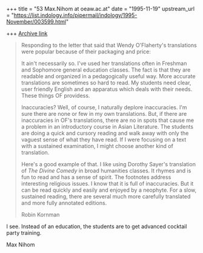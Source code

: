 +++
title = "53 Max.Nihom at oeaw.ac.at"
date = "1995-11-19"
upstream_url = "https://list.indology.info/pipermail/indology/1995-November/003599.html"

+++
[Archive link](https://list.indology.info/pipermail/indology/1995-November/003599.html)

>Responding to the letter that said that Wendy O'Flaherty's translations were
>popular because of their packaging and price:  
>
>It ain't necessarily so. I've used her translations often in Freshman and
>Sophomore general education classes. The fact is that they are readable and
>organized in a pedagogically useful way. More accurate translations are
>sometimes so hard to read. My students need clear, user friendly English and
>an apparatus which deals with their needs. These things OF providess.
>
>Inaccuracies? Well, of course, I naturally deplore inaccuracies. I'm sure
>there are none or few in my own translations. But, if there are inaccuracies
>in OF's translations, there are no in spots that cause me a problem in an
>introductory course in Asian Literature. The students are doing a quick and
>cursory reading and walk away with only the vaguest sense of what they have
>read. If I were focusing on a text with a sustained examination, I might
>choose another kind of translation. 
>
>Here's a good example of that. I like using Dorothy Sayer's translation of
>_The Divine Comedy_ in broad humanities classes. It rhymes and is fun to
>read and has a sense of spirit. The footnotes address interesting religious
>issues. I know that it is full of inaccuracies. But it can be read quickly
>and easily and enjoyed by a neophyte. For a slow, sustained reading, there
>are several much more carefully translated and more fully annotated editions. 
>
>Robin Kornman
> 


I see. Instead of an education, the students are to get advanced cocktail 
party training. 


Max Nihom






